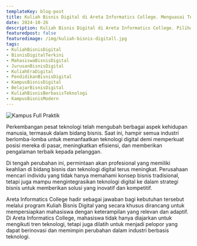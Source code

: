 ```yaml
---
templateKey: blog-post
title: Kuliah Bisnis Digital di Areta Informatics College. Menguasai Teknologi Modern dan Strategi Bisnis Terkini untuk Sukses di Era Digital yang menjanjikan
date: 2024-10-26
description: Kuliah Bisnis Digital di Areta Informatics College. Pilihan Tepat dan Strategis Menuju Karier Sukses di Industri Berbasis Teknologi Modern dengan Penguasaan Mendalam pada Inovasi Digital dan Bisnis Terkini
featuredpost: false
featuredimage: /img/kuliah-bisnis-digitall.jpg
tags:
- KuliahBisnisDigital
- BisnisDigitalTerkini	
- MahasiswaBisnisDigital	
- JurusanBisnisDigital	
- KuliahEraDigital	
- PendidikanBisnisDigital	
- KampusBisnisDigital	
- BelajarBisnisDigital	
- KuliahBisnisBerbasisTeknologi	
- KampusBisnisModern	
---
```


![Kampus Full Praktik](/img/kuliah-bisnis-digitall.jpg "Kampus Full Praktik")

Perkembangan pesat teknologi telah mengubah berbagai aspek kehidupan manusia, termasuk dalam bidang bisnis. Saat ini, hampir semua industri berlomba-lomba untuk memanfaatkan teknologi digital demi memperkuat posisi mereka di pasar, meningkatkan efisiensi, dan memberikan pengalaman terbaik kepada pelanggan.																				
																				
Di tengah perubahan ini, permintaan akan profesional yang memiliki keahlian di bidang bisnis dan teknologi digital terus meningkat. Perusahaan mencari individu yang tidak hanya memahami konsep bisnis tradisional, tetapi juga mampu mengintegrasikan teknologi digital ke dalam strategi bisnis untuk memberikan solusi yang inovatif dan kompetitif.

Areta Informatics College hadir sebagai jawaban bagi kebutuhan tersebut melalui program Kuliah Bisnis Digital yang secara khusus dirancang untuk mempersiapkan mahasiswa dengan keterampilan yang relevan dan adaptif. Di Areta Informatics College, mahasiswa tidak hanya diajarkan untuk mengikuti tren teknologi, tetapi juga dilatih untuk menjadi pelopor yang dapat berinovasi dan memimpin perubahan dalam industri berbasis teknologi.